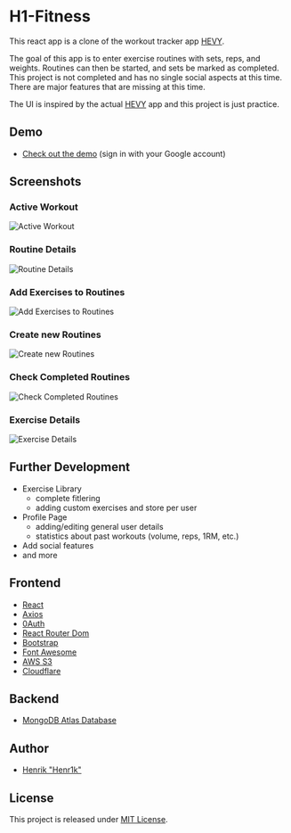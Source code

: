 # H1-Fitness

This react app is a clone of the workout tracker app <a href="https://www.hevyapp.com/" target="_blank">HEVY</a>.

The goal of this app is to enter exercise routines with sets, reps, and weights. Routines can then be started, and sets be marked as completed. This project is not completed and has no single social aspects at this time. There are major features that are missing at this time.

The UI is inspired by the actual <a href="https://www.hevyapp.com/" target="_blank">HEVY</a> app and this project is just practice.

## Demo
- <a href="https://fitness.henr1k.com/" target="_blank">Check out the demo</a> (sign in with your Google account)

## Screenshots
### Active Workout
![Active Workout](/screenshots/workout.png?raw=true "Active Workout")

### Routine Details
![Routine Details](/screenshots/routine.png?raw=true "Routine Details")

### Add Exercises to Routines
![Add Exercises to Routines](/screenshots/add_exercises.png?raw=true "Add Exercises to Routines")

### Create new Routines
![Create new Routines](/screenshots/create_routine.png?raw=true "Create new Routines")

### Check Completed Routines
![Check Completed Routines](/screenshots/completed_routines.png?raw=true "Check Completed Routines")

### Exercise Details
![Exercise Details](/screenshots/exercise_details.png?raw=true "Exercise Details")

## Further Development
- Exercise Library
  - complete fitlering
  - adding custom exercises and store per user
- Profile Page
  - adding/editing general user details
  - statistics about past workouts (volume, reps, 1RM, etc.)
- Add social features
- and more

## Frontend
- <a href="https://react.dev/" target="_blank">React</a>
- <a href="https://www.npmjs.com/package/axios" target="_blank">Axios</a>
- <a href="https://auth0.com/" target="_blank">0Auth</a>
- <a href="https://www.npmjs.com/package/react-router-dom" target="_blank">React Router Dom</a>
- <a href="https://getbootstrap.com/" target="_blank">Bootstrap</a>
- <a href="https://fontawesome.com/" target="_blank">Font Awesome</a>
- <a href="https://aws.amazon.com/s3/" target="_blank">AWS S3</a>
- <a href="https://www.cloudflare.com/" target="_blank">Cloudflare</a>

## Backend
- <a href="https://www.mongodb.com/atlas/database" target="_blank">MongoDB Atlas Database</a>

## Author
- <a href="https://henr1k.com/" target="_blank">Henrik "Henr1k"</a>

## License

This project is released under [MIT License](LICENSE).